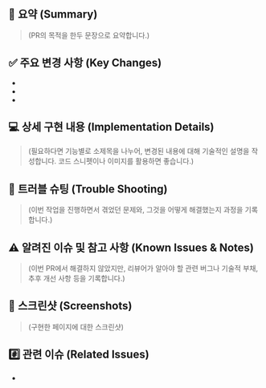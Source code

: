 ## 📝 요약 (Summary)

> (PR의 목적을 한두 문장으로 요약합니다.)

## ✅ 주요 변경 사항 (Key Changes)

- 
- 
- 

## 💻 상세 구현 내용 (Implementation Details)

> (필요하다면 기능별로 소제목을 나누어, 변경된 내용에 대해 기술적인 설명을 작성합니다. 코드 스니펫이나 이미지를 활용하면 좋습니다.)

## 🚀 트러블 슈팅 (Trouble Shooting)

> (이번 작업을 진행하면서 겪었던 문제와, 그것을 어떻게 해결했는지 과정을 기록합니다.)

## ⚠️ 알려진 이슈 및 참고 사항 (Known Issues & Notes)

> (이번 PR에서 해결하지 않았지만, 리뷰어가 알아야 할 관련 버그나 기술적 부채, 추후 개선 사항 등을 기록합니다.)

## 📸 스크린샷 (Screenshots)

> (구현한 페이지에 대한 스크린샷)

## #️⃣ 관련 이슈 (Related Issues)

-
